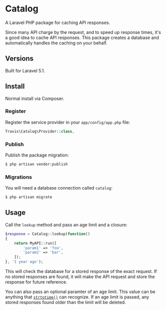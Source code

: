 # Catalog

A Laravel PHP package for caching API responses.

Since many API charge by the request, and to speed up response times, it's a good idea to cache API responses.  This package creates a database and automatically handles the caching on your behalf.

## Versions

Built for Laravel 5.1.

## Install

Normal install via Composer.

### Register

Register the service provider in your ``app/config/app.php`` file:

```php
Travis\Catalog\Provider::class,
```

### Publish

Publish the package migration:

```bash
$ php artisan vendor:publish
```

### Migrations

You will need a database connection called ``catalog``:

```bash
$ php artisan migrate
```

## Usage

Call the ``lookup`` method and pass an age limit and a closure:

```php
$response = Catalog::lookup(function()
{
	return MyAPI::run([
		'param1' => 'foo',
		'param2' => 'bar',
	]);
}, '1 year ago');
```

This will check the database for a stored response of the exact request.  If no stored responses are found, it will make the API request and store the response for future reference.

You can also pass an optional paramter of an age limit.  This value can be anything that [``strtotime()``](http://php.net/manual/en/function.strtotime.php) can recognize.  If an age limit is passed, any stored responses found older than the limit will be deleted.